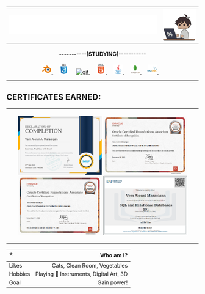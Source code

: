 <div style="width: 100%;">
  <table>
    <th>
      <img src="Banner.svg" style="width: 100%;">
    </th>
    <th width="20%">
      <img align="right" style="background-color: darkgreen"
        src="https://github.com/VemAiensi/VemAiensi/blob/main/Assets/ImComputing-min.gif" width="100%"/>
    </th>
  </table>
</div>


 <h4 align="Center">-----------[STUDYING]-----------</h4>

<p align="center" > 
  <a href="https://www.blender.org/" target="_blank"> <img src="https://github.com/VemAiensi/VemAiensi/blob/main/Assets/blender_icon_64x64.png" alt="blender" width="5%"/> </a> &nbsp &nbsp
  <a href="https://www.w3schools.com/css/" target="_blank"> <img src="https://raw.githubusercontent.com/devicons/devicon/master/icons/css3/css3-original-wordmark.svg" alt="css3" width="5%"/></a> &nbsp &nbsp
  <a href="https://git-scm.com/" target="_blank" rel="noreferrer"> <img src="https://www.vectorlogo.zone/logos/git-scm/git-scm-icon.svg" alt="git" width="5%"/> </a> &nbsp &nbsp
  <a href="https://www.w3.org/html/" target="_blank" rel="noreferrer"> <img src="https://raw.githubusercontent.com/devicons/devicon/master/icons/html5/html5-original-wordmark.svg" alt="html5" width="5%"/> </a> &nbsp &nbsp
  <a href="https://www.java.com" target="_blank" rel="noreferrer"> <img src="https://raw.githubusercontent.com/devicons/devicon/master/icons/java/java-original.svg" alt="java" width="5%"/> </a> &nbsp &nbsp
  <a href="https://www.mongodb.com/" target="_blank" rel="noreferrer"> <img src="https://raw.githubusercontent.com/devicons/devicon/master/icons/mongodb/mongodb-original-wordmark.svg" alt="mongodb" width="5%"/> </a> &nbsp &nbsp
  <a href="https://www.mysql.com/" target="_blank" rel="noreferrer"> <img src="https://raw.githubusercontent.com/devicons/devicon/master/icons/mysql/mysql-original-wordmark.svg" alt="mysql" width="5%"/> </a> &nbsp &nbsp
</p>

***

<h2 align="leftr">CERTIFICATES EARNED:</h3>
<table style="width:100%">
    <th width="90%%">
      <p align="center" > 
        <img src="https://github.com/VemAiensi/VemAiensi/blob/main/Assets/Certificates/BAWE.png" width="45%"/>
        <img src="https://github.com/VemAiensi/VemAiensi/blob/main/Assets/Certificates/OCDM%20Certificate.png" width="45%"/>            <br> 
        <img src="https://github.com/VemAiensi/VemAiensi/blob/main/Assets/Certificates/OCI%20Certificate.png" width="45%"/>
        <img src="https://github.com/VemAiensi/VemAiensi/blob/main/Assets/Certificates/SQL%20RD%20101.png" width="45%"/>
      </p>
    </th>
</table>

<div align="center">
  
| ⭐ | Who am I? |
| :--- | ---: |
| Likes | Cats, Clean Room, Vegetables |
| Hobbies | Playing 🎵 Instruments, Digital Art, 3D |
| Goal | Gain power! |

</div>


<!--
**VemAiensi/VemAiensi** is a ✨ _special_ ✨ repository because its `README.md` (this file) appears on your GitHub profile.

Here are some ideas to get you started:

- 🔭 I’m currently working on ...
- 🌱 I’m currently learning ...
- 👯 I’m looking to collaborate on ...
- 🤔 I’m looking for help with ...
- 💬 Ask me about ...
- 📫 How to reach me: ...
- 😄 Pronouns: ...
- ⚡ Fun fact: ...
-->
